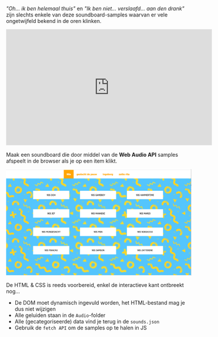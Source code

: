 _"Oh... ik ben helemaal thuis"_ en _"Ik ben niet... verslaafd... aan den drank"_ zijn slechts enkele van deze soundboard-samples waarvan er vele ongetwijfeld bekend in de oren klinken.

<iframe width="560" height="315" src="https://www.youtube.com/embed/taZpFYrZ3Bo" frameborder="0" allow="accelerometer; autoplay; clipboard-write; encrypted-media; gyroscope; picture-in-picture" allowfullscreen></iframe>

Maak een soundboard die door middel van de **Web Audio API** samples afspeelt in de browser als je op een item klikt.

![Soundboard](./.assets/soundboard.png?raw=true)

De HTML & CSS is reeds voorbereid, enkel de interactieve kant ontbreekt nog...

- De DOM moet dynamisch ingevuld worden, het HTML-bestand mag je dus niet wijzigen
- Alle geluiden staan in de `Audio`-folder
- Alle (gecategoriseerde) data vind je terug in de `sounds.json`
- Gebruik de `fetch API` om de samples op te halen in JS
